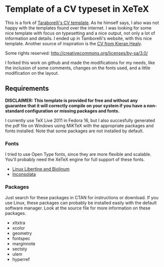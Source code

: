 # Template of a CV typeset in XeTeX

This is a fork of [Taraborelli's CV template][taraborelli]. As he himself says, I also was not happy with the templates found over the internet. I was looking for some nice template with focus on typesetting and a nice output, not only a lot of information and details. I ended up in Tamborelli's website, with this nice template. Another source of inspiration is the [CV from Kieran Healy][kjh-vita].

Some rights reserved: http://creativecommons.org/licenses/by-sa/3.0/

[kjh-vita]: http://kjhealy.github.com/kjh-vita/
[taraborelli]: https://github.com/dartar/cvtex

I forked this work on github and made the modifications for my needs, like the inclusion of some comments, changes on the fonts used, and a little modification on the layout.

## Requirements

**DISCLAIMER: This template is provided for free and without any guarantee that it will correctly compile on your system if you have a non-standard configuration or missing packages and fonts.**

I currently use TeX Live 2011 in Fedora 16, but I also succesfully generated the pdf file on Windows using MiKTeX with the appropriate packages and fonts installed. Note that some packages are not installed by default.

### Fonts

I tried to use Open Type fonts, since they are more flexible and scalable. You'll probably need the XeTeX engine for full support of these fonts.

 - [Linux Libertine and Biolinum][libertine]
 - [Inconsolata][inconsolata]

[libertine]:	http://www.linuxlibertine.org/
[inconsolata]:	http://levien.com/type/myfonts/inconsolata.html

### Packages

Just search for these packages in CTAN for instructions or download. If you use Linux, these packages can probably be installed easily with the default software manager. Look at the source file for more information on these packages.

 - xltxtra
 - xcolor
 - geometry
 - fontspec
 - marginnote
 - sectsty
 - ulem
 - hyperref
